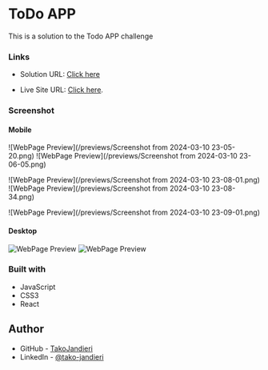 # ToDo APP

This is a solution to the Todo APP challenge

### Links

- Solution URL: [Click here](https://github.com/TakoJandieri/Todo-APP/tree/main/src)

- Live Site URL: [Click here](https://takojandieri.github.io/Todo-APP/).

### Screenshot

#### Mobile

![WebPage Preview](/previews/Screenshot from 2024-03-10 23-05-20.png)
![WebPage Preview](/previews/Screenshot from 2024-03-10 23-06-05.png)

![WebPage Preview](/previews/Screenshot from 2024-03-10 23-08-01.png)
![WebPage Preview](/previews/Screenshot from 2024-03-10 23-08-34.png)

![WebPage Preview](/previews/Screenshot from 2024-03-10 23-09-01.png)

#### Desktop

![WebPage Preview](/public/previews/desktopFirstPage.png)
![WebPage Preview](/public/previews/desktopGame.png)

### Built with

- JavaScript
- CSS3
- React

## Author

- GitHub - [TakoJandieri](https://github.com/TakoJandieri)
- LinkedIn - [@tako-jandieri](https://www.linkedin.com/in/tako-jandieri/)
